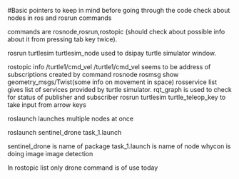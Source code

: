 #Basic pointers to keep in mind before going through the code
check about nodes in ros and rosrun commands

commands are rosnode,rosrun,rostopic (should check about possible info about it from pressing tab key twice).

rosrun turtlesim turtlesim_node used to dsipay turtle simulator window.

rostopic info /turtle1/cmd_vel
/turtle1/cmd_vel seems to be address of subscriptions created by command rosnode
rosmsg show geometry_msgs/Twist(some info on movement in space)
rosservice list gives list of services provided by turtle simulator.
rqt_graph is used to check for status of publisher and subscriber
rosrun turtlesim turtle_teleop_key to take input from arrow keys 

roslaunch launches multiple nodes at once

roslaunch sentinel_drone task_1.launch

sentinel_drone is name of package
task_1.launch is name of node
whycon is doing image image detection

In rostopic list only drone command is of use today
